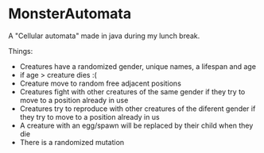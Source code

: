 # MonsterAutomata

A "Cellular automata" made in java during my lunch break.

Things:
  - Creatures have a randomized gender, unique names, a lifespan and age
  - if age > creature dies :(
  - Creature move to random free adjacent positions
  - Creatures fight with other creatures of the same gender if they try to move to a position already in use
  - Creatures try to reproduce with other creatures of the diferent gender if they try to move to a position already in us
  - A creature with an egg/spawn will be replaced by their child when they die
  - There is a randomized mutation
